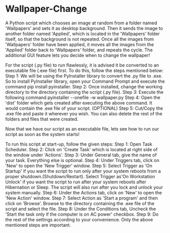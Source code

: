 # Wallpaper-Change
A Python script which chooses an image at random from a folder named 'Wallpapers' and sets it as desktop background. Then it sends the image to another folder named 'Applied', which is located in the 'Wallpapers' folder itself, so that the background is not repeated. Once all the images from 'Wallpapers' folder have been applied, it moves all the images from the 'Applied' folder back to 'Wallpapers' folder, and repeats the cycle. The additional GUI feature lets you decide when to change the wallpaper!

For the script (.py file) to run flawlessly, it is advised it be converted to an executable file (.exe file) first. To do this, follow the steps mentioned below:
Step 1: We will be using the PyInstaller library to convert the .py file to .exe. So to install PyInstaller library, open your Command Prompt and execute the command
pip install pyinstaller.
Step 2: Once installed, change the working directory to the directory containing the script (.py file).
Step 3: Execute the following command
pyinstaller --onefile -w wallpaper.py
Step 4: Open the 'dist' folder which gets created after executing the above command. It would contain the .exe file of your script.
(OPTIONAL) Step 5: Cut/Copy the .exe file and paste it wherever you wish. You can also delete the rest of the folders and files that were created.

Now that we have our script as an executable file, lets see how to run our script as soon as the system starts!

To run this script at start-up, follow the given steps:
Step 1: Open Task Scheduler.
Step 2: Click on 'Create Task' which is located at right side of the window under 'Actions'.
Step 3: Under General tab, give the name of your task. Everything else is optional.
Step 4: Under Triggers tab, click on 'New' to open the 'New Trigger' window.
Step 5: Select Trigger as 'On Startup' if you want the script to run only after your system reboots from a proper shutdown.(Shutdown/Restart). 
Select Trigger as'On Workstation Unlock' if you want the script to run after your system reboots after Hibernation or Sleep. The script will also run after you lock and unlock your system manually.
Step 6: Under the Actions tab, click on 'New' to open the 'New Action' window.
Step 7: Select Action as 'Start a program' and then click on 'Browse'. Browse to the directory containing the .exe file of the script and select the file.
Step 8: Under the Conditions tab, Uncheck the 'Start the task only if the computer is on AC power' checkbox.
Step 9: Do the rest of the settings according to your convenience. Only the above mentioned steps are important.
